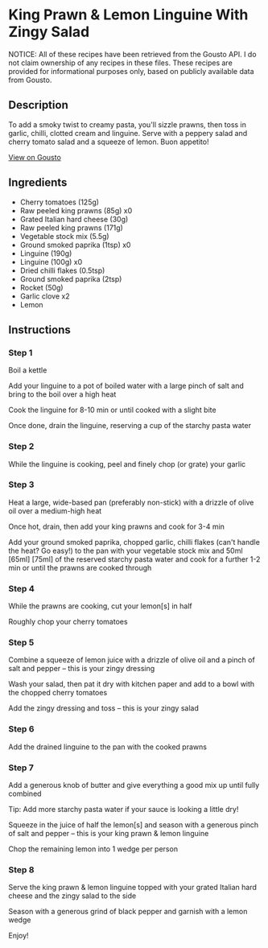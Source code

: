 # King Prawn & Lemon Linguine With Zingy Salad

NOTICE: All of these recipes have been retrieved from the Gousto API. I do not claim ownership of any recipes in these files. These recipes are provided for informational purposes only, based on publicly available data from Gousto.

## Description

To add a smoky twist to creamy pasta, you'll sizzle prawns, then toss in garlic, chilli, clotted cream and linguine. Serve with a peppery salad and cherry tomato salad and a squeeze of lemon. Buon appetito!

[View on Gousto](https://www.gousto.co.uk/recipes/cookbook/prawn-lemon-linguine-with-lemony-salad)

## Ingredients

- Cherry tomatoes (125g)
- Raw peeled king prawns (85g) x0
- Grated Italian hard cheese (30g)
- Raw peeled king prawns (171g)
- Vegetable stock mix (5.5g)
- Ground smoked paprika (1tsp) x0
- Linguine (190g)
- Linguine (100g) x0
- Dried chilli flakes (0.5tsp)
- Ground smoked paprika (2tsp)
- Rocket (50g)
- Garlic clove x2
- Lemon

## Instructions


### Step 1

Boil a kettle

Add your linguine to a pot of boiled water with a large pinch of salt and bring to the boil over a high heat

Cook the linguine for 8-10 min or until cooked with a slight bite

Once done, drain the linguine, reserving a cup of the starchy pasta water


### Step 2

While the linguine is cooking, peel and finely chop (or grate) your garlic


### Step 3

Heat a large, wide-based pan (preferably non-stick) with a drizzle of olive oil over a medium-high heat

Once hot, drain, then add your king prawns and cook for 3-4 min

Add your ground smoked paprika, chopped garlic, chilli flakes (can't handle the heat? Go easy!) to the pan with your vegetable stock mix and 50ml<span class="text-purple"> [65ml]</span> <span class="text-danger">[75ml]</span> of the reserved starchy pasta water and cook for a further 1-2 min or until the prawns are cooked through


### Step 4

While the prawns are cooking, cut your lemon[s]<span class="text-danger"> </span>in half

Roughly chop your cherry tomatoes


### Step 5

Combine a squeeze of lemon juice with a drizzle of olive oil and a pinch of salt and pepper – this is your zingy dressing

Wash your salad, then pat it dry with kitchen paper and add to a bowl with the chopped cherry tomatoes

Add the zingy dressing and toss – this is your zingy salad


### Step 6

Add the drained linguine to the pan with the cooked prawns


### Step 7

Add a generous knob of butter and give everything a good mix up until fully combined

Tip: Add more starchy pasta water if your sauce is looking a little dry!

Squeeze in the juice of half the lemon[s] and season with a generous pinch of salt and pepper – this is your king prawn & lemon linguine

Chop the remaining lemon into 1 wedge per person

### Step 8

Serve the king prawn & lemon linguine topped with your grated Italian hard cheese and the zingy salad to the side

Season with a generous grind of black pepper and garnish with a lemon wedge

Enjoy!

